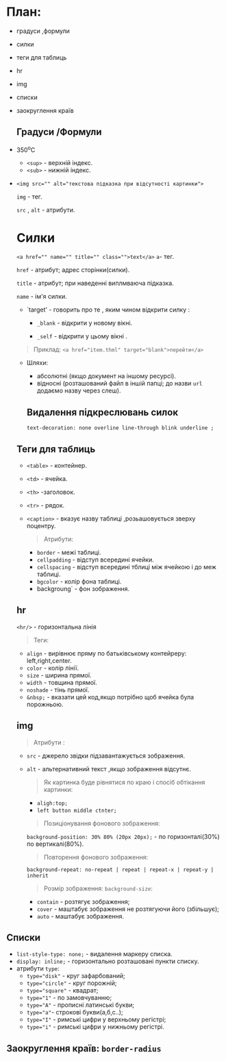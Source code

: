 # План:
* градуси ,формули
* силки
* теги для таблиць
* hr
* img
* списки
* заокруглення країв

  ## Градуси /Формули
* 350<sup>o</sup>C

  * `<sup>` - верхній індекс.
  * `<sub>` - нижній індекс.

* `<img src="" alt="текстова підказка при відсутності картинки">` 

  `img` - тег.

  `src` , `alt` - атрибути.

  # Силки
  `<a href="" name="" title="" class="">text</a>`
  `a`- тег.

  `href` - атрибут; адрес сторінки(силки).

  `title` - атрибут; при наведенні виплмваюча підказка.

  `name` - ім'я силки.

  * `target' - говорить про те , яким чином відкрити силку :
    * `_blank` - відкрити у новому вікні.

    * `_self` - відкрити у цьому вікні .

  >Приклад: 
  `<a href="item.thml" target="blank">перейти</a>`
  * Шляхи:
    * абсолютні (якщо документ на іншому ресурсі).
    * відносні (розташований файл в іншій папці; до назви `url` додаємо назву через слеш).
    
    ## Видалення підкреслювань силок
    `text-decoration: none overline line-through blink underline ;`

  ## Теги для таблиць
  * `<table>` - контейнер.
  * `<td>` - ячейка.
  * `<th>` -заголовок.
  * `<tr>` - рядок.
  * `<caption>` - вказує назву таблиці ,розьашовується зверху поцентру.

    >Атрибути:

     * `border` - межі таблиці.
    * `cellpadding` - відступ всередині ячейки.
    * `cellspacing` - відступ всередині тблиці між ячейкою і до меж таблиці.
    * `bgcolor` - колір фона таблиці.
    * backgroung` - фон зображення.
    
  ## hr
  `<hr/>` - горизонтальна лінія
  >Теги:
    * `align` - вирівнює пряму по батьківському контейреру: left,right,center.
    * `color` - колір лінії.
    * `size` - ширина прямої.
    * `width` - товщина прямої.
    * `noshade` - тінь прямої.
    * `&nbsp;` - вказати цей код,якщо потрібно щоб ячейка була порожньою.
    

  ## img
    >Атрибути :
    * `src` - джерело звідки підзавантажується зображення.
    * `alt` - альтернативний текст ,якщо зображення відсутнє.

      >Як картинка буде рівнятися по краю і спосіб обтікання картинки:
        * `aligh:top;` 
        * `left button middle ctnter;`
    
      >Позиціонування фонового зображення:

      `background-position: 30% 80% (20px 20px);`  - по горизонталі(30%) по вертикалі(80%).

      >Повторення фонового зображення:

      `background-repeat: no-repeat | repeat | repeat-x | repeat-y | inherit `
      >Розмір зображення:
      `background-size`:
      * `contain` - розтягує зображення;
      * `cover` - маштабує зображення не розтягуючи його (збільшує);
      * `auto` - маштабує зображення.
      

## Cписки
 * `list-style-type: none;` - видалення маркеру списка. 
 * `display: inline;` - горизонтально розташовані пункти списку.
 * атрибути `type`:
   * `type="disk"` - круг зафарбований;
   * `type="circle"` - круг порожній;
   * `type="square"` - квадрат;
   * `type="1"` - по замовчуванню;
   * `type="A"` - прописні латинські букви;
   * `type="a"`- строкові букви(а,б,с..);
   * `type="I"` - римські цифри у верхньому регістрі;
   * `type="i"` - римські цифри у нижньому регістрі.

## Заокруглення країв: `border-radius`